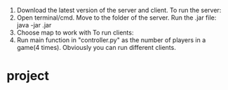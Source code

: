 1. Download the latest version of the server and client.
To run the server:
2. Open terminal/cmd. Move to the folder of the server. Run the .jar file:
	java -jar <filename>.jar
3. Choose map to work with
To run clients:
4. Run main function in "controller.py" as the number of players in a game(4 times). Obviously you can run different clients.
# project
